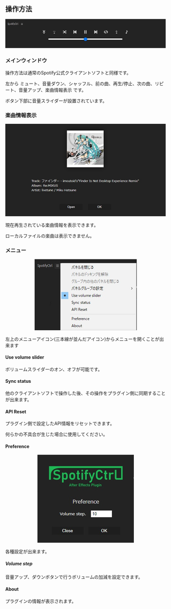 ## 操作方法

<p align="center">
  <img src="../img/03_plugin/03.jpg">
</p>

### メインウィンドウ

操作方法は通常のSpotify公式クライアントソフトと同様です。

左から ミュート、音量ダウン、シャッフル、前の曲、再生/停止、次の曲、リピート、音量アップ、楽曲情報表示 です。

ボタン下部に音量スライダーが設置されています。


### 楽曲情報表示

<p align="center">
  <img src="../img/03_plugin/06.jpg">
</p>

現在再生されている楽曲情報を表示できます。

ローカルファイルの楽曲は表示できません。

### メニュー

<p align="center">
  <img src="../img/03_plugin/04.jpg">
</p>

左上のメニューアイコン(三本線が並んだアイコン)からメニューを開くことが出来ます

#### Use volume slider

ボリュームスライダーのオン、オフが可能です。

#### Sync status

他のクライアントソフトで操作した後、その操作をプラグイン側に同期することが出来ます。

#### API Reset

プラグイン側で設定したAPI情報をリセットできます。

何らかの不具合が生じた場合に使用してください。

#### Preference

<p align="center">
  <img src="../img/03_plugin/05.jpg">
</p>

各種設定が出来ます。

##### Volume step

音量アップ、ダウンボタンで行うボリュームの加減を設定できます。

#### About

プラグインの情報が表示されます。
